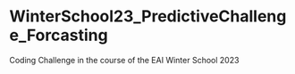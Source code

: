 # WinterSchool23_PredictiveChallenge_Forcasting
Coding Challenge in the course of the EAI Winter School 2023
